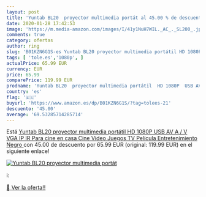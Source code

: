 ```yaml
---
layout: post
title: 'Yuntab BL20  proyector multimedia portát al 45.00 % de descuento'
date: 2020-01-28 17:42:53
image: 'https://m.media-amazon.com/images/I/41y1NuH7WIL._AC_._SL200_.jpg'
comments: true
category: ofertas
author: ring
slug: 'B01KZN6G1S-es Yuntab BL20 proyector multimedia portátil HD 1080P USB AV...'
tags: [ 'tole.es','1080p', ]
actualPrice: 65.99 EUR
currency: EUR
price: 65.99
comparePrice: 119.99 EUR
prodname: 'Yuntab BL20  proyector multimedia portátil  HD 1080P  USB AV A / V VGA IP IR  Para cine en casa Cine Video Juegos TV Película Entretenimiento  Negro '
country: 'es'
flag: '🇪🇸'
buyurl: 'https://www.amazon.es/dp/B01KZN6G1S/?tag=tolees-21'
descuento: '45.00'
average: '69.53285714285714'
---
```


Está [Yuntab BL20  proyector multimedia portátil  HD 1080P  USB AV A / V VGA IP IR  Para cine en casa Cine Video Juegos TV Película Entretenimiento  Negro ](https://www.amazon.es/dp/B01KZN6G1S/?tag=tolees-21) con 45.00 de descuento por 65.99 EUR (original: 119.99 EUR) en el siguiente enlace!

[![Yuntab BL20  proyector multimedia portát](https://m.media-amazon.com/images/I/41y1NuH7WIL._AC_._SL200_.jpg)](https://www.amazon.es/dp/B01KZN6G1S/?tag=tolees-21)

ℹ️:


[🛒 Ver la oferta!!](https://www.amazon.es/dp/B01KZN6G1S/?tag=tolees-21)
